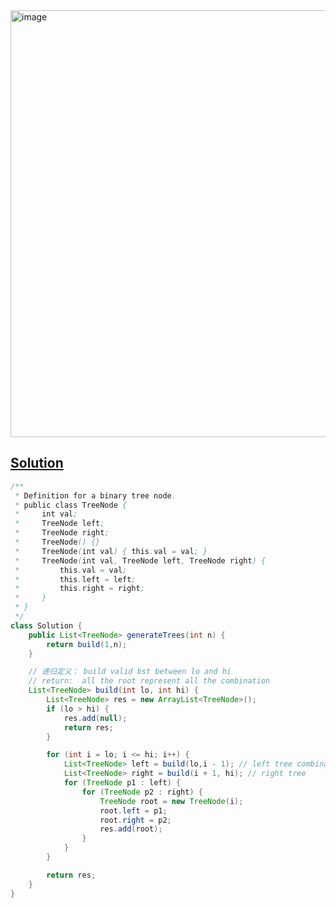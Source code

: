 <img width="683" alt="image" src="https://github.com/kkkkevx/DSA2/assets/108632304/b3fece91-06cf-4b68-8e83-94077bf7b34a">

## [Solution](https://leetcode.cn/problems/unique-binary-search-trees-ii/description/)

```java
/**
 * Definition for a binary tree node.
 * public class TreeNode {
 *     int val;
 *     TreeNode left;
 *     TreeNode right;
 *     TreeNode() {}
 *     TreeNode(int val) { this.val = val; }
 *     TreeNode(int val, TreeNode left, TreeNode right) {
 *         this.val = val;
 *         this.left = left;
 *         this.right = right;
 *     }
 * }
 */
class Solution {
    public List<TreeNode> generateTrees(int n) {
        return build(1,n);
    }

    // 递归定义： build valid bst between lo and hi
    // return:  all the root represent all the combination
    List<TreeNode> build(int lo, int hi) {
        List<TreeNode> res = new ArrayList<TreeNode>();
        if (lo > hi) {
            res.add(null);
            return res;
        }

        for (int i = lo; i <= hi; i++) {
            List<TreeNode> left = build(lo,i - 1); // left tree combination <root>
            List<TreeNode> right = build(i + 1, hi); // right tree
            for (TreeNode p1 : left) {
                for (TreeNode p2 : right) {
                    TreeNode root = new TreeNode(i);
                    root.left = p1;
                    root.right = p2;
                    res.add(root);
                }
            }
        }

        return res;
    }
}
```
